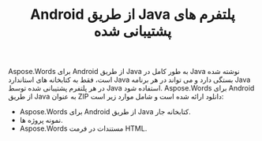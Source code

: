 ﻿---
title: Android از طریق Java پلتفرم های پشتیبانی شده
second_title: Aspose.Words برای Java
articleTitle: Aspose.Words برای Android از طریق Java پلتفرم های پشتیبانی شده
linktitle: Aspose.Words برای Android از طریق Java پلتفرم های پشتیبانی شده
description: "Aspose.Words برای Android از طریق Java سیستم عامل های پشتیبانی شده."
type: docs
weight: 40
url: /fa/java/aspose-words-for-android-via-java-supported-platforms/
timestamp: 2024-01-27-14-07-04
---

Aspose.Words برای Android از طریق Java به طور کامل در Java نوشته شده است، فقط به کتابخانه های استاندارد Java بستگی دارد و می تواند در هر برنامه Java در هر پلتفرم پشتیبانی شده توسط Java استفاده شود. Aspose.Words برای Android از طریق Java به عنوان ZIP دانلود ارائه شده است و شامل موارد زیر است:

- Aspose.Words برای Android از طریق Java کتابخانه جار.
- نمونه پروژه ها.
- Aspose.Words مستندات در فرمت HTML.






